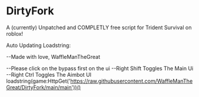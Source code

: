 # DirtyFork
A (currently) Unpatched and COMPLETLY free script for Trident Survival on roblox!

Auto Updating Loadstring: 




--Made with love, WaffleManTheGreat

--Please click on the bypass first on the ui
--Right Shift Toggles The Main Ui
--Right Ctrl Toggles The Aimbot UI
loadstring(game:HttpGet('https://raw.githubusercontent.com/WaffleManTheGreat/DirtyFork/main/main'))()

